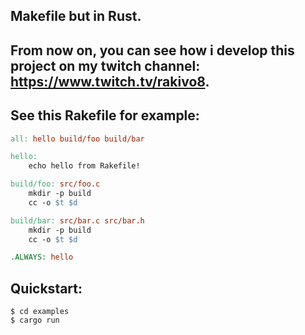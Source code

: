 ## Makefile but in Rust.

## From now on, you can see how i develop this project on my twitch channel: https://www.twitch.tv/rakivo8.

## See this Rakefile for example:
```Makefile
all: hello build/foo build/bar

hello:
	echo hello from Rakefile!

build/foo: src/foo.c
	mkdir -p build
	cc -o $t $d

build/bar: src/bar.c src/bar.h
	mkdir -p build
	cc -o $t $d

.ALWAYS: hello
```

## Quickstart:
```console
$ cd examples
$ cargo run
```
